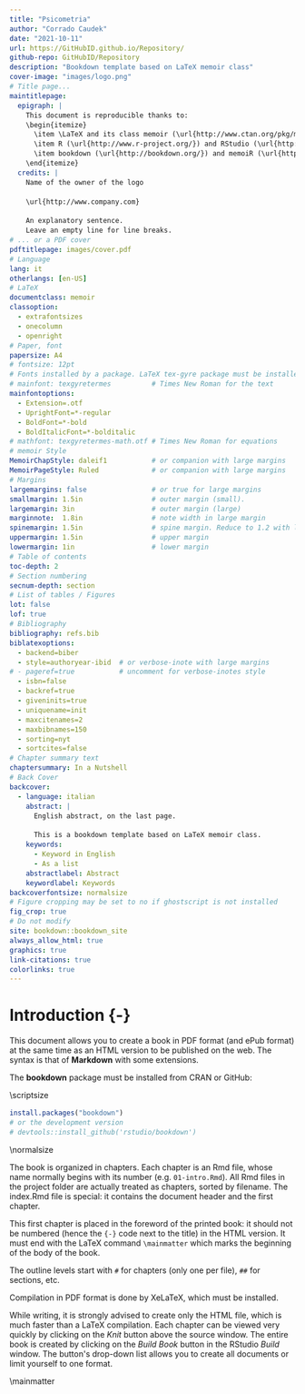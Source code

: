 ```yaml
--- 
title: "Psicometria"
author: "Corrado Caudek"
date: "2021-10-11"
url: https://GitHubID.github.io/Repository/
github-repo: GitHubID/Repository
description: "Bookdown template based on LaTeX memoir class"
cover-image: "images/logo.png"
# Title page...
maintitlepage:
  epigraph: |
    This document is reproducible thanks to:
    \begin{itemize}
      \item \LaTeX and its class memoir (\url{http://www.ctan.org/pkg/memoir}).
      \item R (\url{http://www.r-project.org/}) and RStudio (\url{http://www.rstudio.com/})
      \item bookdown (\url{http://bookdown.org/}) and memoiR (\url{https://ericmarcon.github.io/memoiR/})
    \end{itemize}
  credits: |
    Name of the owner of the logo
    
    \url{http://www.company.com}
    
    An explanatory sentence.
    Leave an empty line for line breaks.
# ... or a PDF cover
pdftitlepage: images/cover.pdf
# Language
lang: it
otherlangs: [en-US]
# LaTeX
documentclass: memoir
classoption:
  - extrafontsizes
  - onecolumn
  - openright
# Paper, font
papersize: A4
# fontsize: 12pt
# Fonts installed by a package. LaTeX tex-gyre package must be installed for:
# mainfont: texgyretermes          # Times New Roman for the text
mainfontoptions:
  - Extension=.otf
  - UprightFont=*-regular
  - BoldFont=*-bold
  - BoldItalicFont=*-bolditalic
# mathfont: texgyretermes-math.otf # Times New Roman for equations
# memoir Style
MemoirChapStyle: daleif1           # or companion with large margins
MemoirPageStyle: Ruled             # or companion with large margins
# Margins
largemargins: false                # or true for large margins
smallmargin: 1.5in                 # outer margin (small).
largemargin: 3in                   # outer margin (large)
marginnote:  1.8in                 # note width in large margin
spinemargin: 1.5in                 # spine margin. Reduce to 1.2 with large margins.
uppermargin: 1.5in                 # upper margin
lowermargin: 1in                   # lower margin
# Table of contents
toc-depth: 2
# Section numbering
secnum-depth: section
# List of tables / Figures
lot: false
lof: true
# Bibliography
bibliography: refs.bib
biblatexoptions:
  - backend=biber
  - style=authoryear-ibid  # or verbose-inote with large margins
# - pageref=true           # uncomment for verbose-inotes style
  - isbn=false
  - backref=true
  - giveninits=true
  - uniquename=init
  - maxcitenames=2
  - maxbibnames=150
  - sorting=nyt
  - sortcites=false
# Chapter summary text
chaptersummary: In a Nutshell
# Back Cover
backcover:
  - language: italian
    abstract: |
      English abstract, on the last page.
  
      This is a bookdown template based on LaTeX memoir class.
    keywords:
      - Keyword in English
      - As a list
    abstractlabel: Abstract
    keywordlabel: Keywords
backcoverfontsize: normalsize
# Figure cropping may be set to no if ghostscript is not installed
fig_crop: true
# Do not modify
site: bookdown::bookdown_site
always_allow_html: true
graphics: true
link-citations: true
colorlinks: true
---
```


<!-- HTML code necessary for key messages --> 
<img src="images/trombone.png" alt="image" hidden/>






# Introduction {-}

This document allows you to create a book in PDF format (and ePub format) at the same time as an HTML version to be published on the web.
The syntax is that of **Markdown** with some extensions.

The **bookdown** package must be installed from CRAN or GitHub:


 \scriptsize


```r
install.packages("bookdown")
# or the development version
# devtools::install_github('rstudio/bookdown')
```

 \normalsize

The book is organized in chapters. 
Each chapter is an Rmd file, whose name normally begins with its number (e.g. `01-intro.Rmd`).
All Rmd files in the project folder are actually treated as chapters, sorted by filename.
The index.Rmd file is special: it contains the document header and the first chapter.

This first chapter is placed in the foreword of the printed book: it should not be numbered (hence the `{-}` code next to the title) in the HTML version.
It must end with the LaTeX command `\mainmatter` which marks the beginning of the body of the book.

The outline levels start with `#` for chapters (only one per file), `##` for sections, etc.

Compilation in PDF format is done by XeLaTeX, which must be installed.

While writing, it is strongly advised to create only the HTML file, which is much faster than a LaTeX compilation.
Each chapter can be viewed very quickly by clicking on the _Knit_ button above the source window.
The entire book is created by clicking on the _Build Book_ button in the RStudio _Build_ window.
The button's drop-down list allows you to create all documents or limit yourself to one format.

<!-- The \mainmatter command marks the beginning of the LaTeX document body--> 
<!-- It must not be deleted-->
\mainmatter
 

<!--chapter:end:index.Rmd-->

